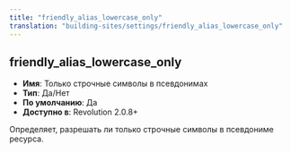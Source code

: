 ```yaml
---
title: "friendly_alias_lowercase_only"
translation: "building-sites/settings/friendly_alias_lowercase_only"
---
```


## friendly_alias_lowercase_only

-   **Имя**: Только строчные символы в псевдонимах
-   **Тип**: Да/Нет
-   **По умолчанию**: Да
-   **Доступно в**: Revolution 2.0.8+

Определяет, разрешать ли только строчные символы в псевдониме ресурса.

